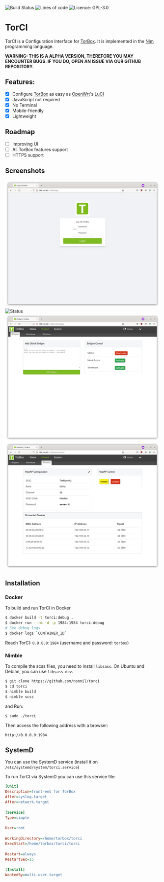 ![Build Status](https://github.com/nonnil/TorCI/workflows/Test%20TorCI/badge.svg)
![Lines of code](https://tokei.rs/b1/github/nonnil/torci?category=code)
![Licence: GPL-3.0](https://img.shields.io/github/license/nonnil/TorCI)

# TorCI

TorCI is a Configuration Interface for [TorBox](https://github.com/radio24/torbox). It is implemented in the [Nim](https://nim-lang.org) programming language.

<b>WARNING: THIS IS A ALPHA VERSION, THEREFORE YOU MAY ENCOUNTER BUGS. IF YOU DO, OPEN AN ISSUE VIA OUR GITHUB REPOSITORY.</b>

## Features:

-   [x] Configure [TorBox](https://radio24/torbox) as easy as [OpenWrt](https://github.com/openwrt)'s [LuCI](https://github.com/openwrt/luci)
-   [x] JavaScript not required
-   [x] No Terminal
-   [x] Mobile-friendly
-   [x] Lightweight

## Roadmap

-	[ ] Improving UI
-	[ ] All TorBox features support
-	[ ] HTTPS support

## Screenshots
![Login](login.png)
![Status](https://user-images.githubusercontent.com/85566220/168497464-1be40b4f-36a1-4ab6-b249-653930855495.png)
![Bridges](bridges.png)
![Wireless](wireless.png)

## Installation

### Docker

To build and run TorCI in Docker

```bash
$ docker build -t torci:debug .
$ docker run --rm -d -p 1984:1984 torci:debug
# See debug logs
$ docker logs `CONTAINER_ID`
```

Reach TorCI: `0.0.0.0:1984` (username and password: `torbox`)

### Nimble

To compile the scss files, you need to install `libsass`. On Ubuntu and Debian, you can use `libsass-dev`.

```bash
$ git clone https://github.com/nonnil/torci
$ cd torci
$ nimble build
$ nimble scss
```

and Run:

```bash
$ sudo ./torci
```

Then access the following address with a browser:

```
http://0.0.0.0:1984
```
## SystemD
You can use the SystemD service (install it on `/etc/systemd/system/torci.service`)

To run TorCI via SystemD you can use this service file:

```ini
[Unit]
Description=front-end for TorBox
After=syslog.target
After=network.target

[Service]
Type=simple

User=root

WorkingDirectory=/home/torbox/torci
ExecStart=/home/torbox/torci/torci

Restart=always
RestartSec=15

[Install]
WantedBy=multi-user.target
```

